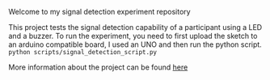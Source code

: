 Welcome to my signal detection experiment repository

This project tests the signal detection capability of a participant using a LED and a buzzer. 
To run the experiment, you need to first upload the sketch to an arduino compatible board, I used an UNO
and then run the python script.
`python scripts/signal_detection_script.py`

More information about the project can be found
[here](https://tmfrasca.herokuapp.com/projects/signal-detection)

